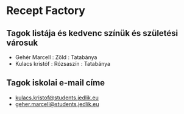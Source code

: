# Recept Factory

## Tagok listája és kedvenc színük és születési városuk

- Gehér Marcell : Zöld : Tatabánya
- Kulacs kristóf : Rózsaszín : Tatabánya

## Tagok iskolai e-mail címe

- kulacs.kristof@students.jedlik.eu
- geher.marcell@students.jedlik.eu
